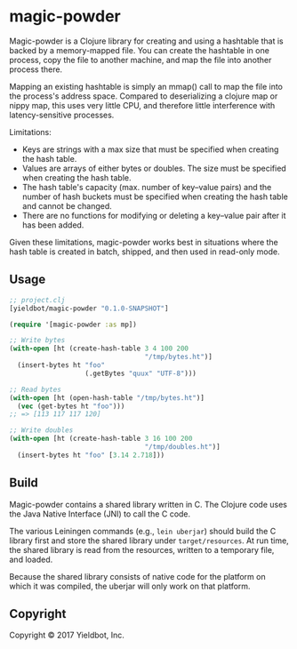 # magic-powder

Magic-powder is a Clojure library for creating and using a hashtable
that is backed by a memory-mapped file. You can create the hashtable
in one process, copy the file to another machine, and map the file
into another process there.

Mapping an existing hashtable is simply an mmap() call to map the file
into the process's address space. Compared to deserializing a clojure
map or nippy map, this uses very little CPU, and therefore little
interference with latency-sensitive processes.

Limitations:
* Keys are strings with a max size that must be specified when
  creating the hash table.
* Values are arrays of either bytes or doubles. The size must be
  specified when creating the hash table.
* The hash table's capacity (max. number of key–value pairs) and the
  number of hash buckets must be specified when creating the hash
  table and cannot be changed.
* There are no functions for modifying or deleting a key–value pair
  after it has been added.

Given these limitations, magic-powder works best in situations where
the hash table is created in batch, shipped, and then used in
read-only mode.

## Usage

``` clojure
;; project.clj
[yieldbot/magic-powder "0.1.0-SNAPSHOT"]

(require '[magic-powder :as mp])

;; Write bytes
(with-open [ht (create-hash-table 3 4 100 200
                                  "/tmp/bytes.ht")]
  (insert-bytes ht "foo"
                   (.getBytes "quux" "UTF-8")))

;; Read bytes
(with-open [ht (open-hash-table "/tmp/bytes.ht")]
  (vec (get-bytes ht "foo")))
;; => [113 117 117 120]

;; Write doubles
(with-open [ht (create-hash-table 3 16 100 200
                                  "/tmp/doubles.ht")]
  (insert-bytes ht "foo" [3.14 2.718]))
```

## Build

Magic-powder contains a shared library written in C. The Clojure code
uses the Java Native Interface (JNI) to call the C code.

The various Leiningen commands (e.g., `lein uberjar`) should build the
C library first and store the shared library under
`target/resources`. At run time, the shared library is read from the
resources, written to a temporary file, and loaded.

Because the shared library consists of native code for the platform on
which it was compiled, the uberjar will only work on that platform.

## Copyright

Copyright © 2017 Yieldbot, Inc.
